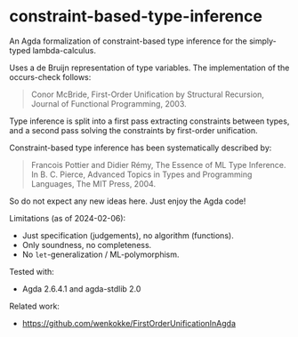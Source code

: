 # constraint-based-type-inference

An Agda formalization of constraint-based type inference for the simply-typed lambda-calculus.

Uses a de Bruijn representation of type variables.
The implementation of the occurs-check follows:

> Conor McBride, First-Order Unification by Structural Recursion, Journal of Functional Programming, 2003.

Type inference is split into a first pass extracting constraints between types,
and a second pass solving the constraints by first-order unification.

Constraint-based type inference has been systematically described by:

> Francois Pottier and Didier Rémy, The Essence of ML Type Inference.
> In B. C. Pierce, Advanced Topics in Types and Programming Languages, The MIT Press, 2004.

So do not expect any new ideas here.  Just enjoy the Agda code!

Limitations (as of 2024-02-06):
- Just specification (judgements), no algorithm (functions).
- Only soundness, no completeness.
- No `let`-generalization / ML-polymorphism.

Tested with:
- Agda 2.6.4.1 and agda-stdlib 2.0

Related work:
- https://github.com/wenkokke/FirstOrderUnificationInAgda
